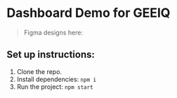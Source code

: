 # Dashboard Demo for GEEIQ

> Figma designs here: 

## Set up instructions:

1. Clone the repo.
2. Install dependencies: 
    ``
        npm i
    ``
3. Run the project:
    ``
        npm start
    ``
